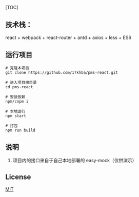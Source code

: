 [TOC]

## 技术栈：

react + webpack + react-router + antd + axios + less + ES6

## 运行项目

```shell
# 克隆本项目
git clone https://github.com/17khba/pms-react.git

# 进入项目根目录
cd pms-react

# 安装依赖
npm/cnpm i

# 本地运行
npm start

# 打包
npm run build
```

## 说明

1. 项目内的接口来自于自己本地部署的 easy-mock（仅供演示）

## License

[MIT](https://github.com/PanJiaChen/vue-element-admin/blob/master/LICENSE)
